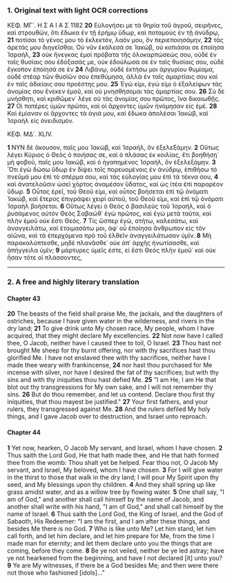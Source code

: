 ### 1. Original text with light OCR corrections

ΚΕΦ. ΜΓ΄. Η Σ Α Ι Α Σ 1182
**20** Εὐλογήσει με τὰ θηρία τοῦ ἀγροῦ, σειρῆνες, καὶ στρουθῶν, ὅτι ἔδωκα ἐν τῇ ἐρήμῳ ὕδωρ, καὶ ποταμοὺς ἐν τῇ ἀνύδρῳ,
**21** ποτίσαι τὸ γένος μου τὸ ἐκλεκτόν, λαόν μου, ὃν περιεποιησάμην,
**22** τὰς ἀρετάς μου διηγεῖσθαι. Οὐ νῦν ἐκάλεσά σε Ἰακώβ, οὐ κοπιάσαι σε ἐποίησα Ἰσραήλ,
**23** οὐκ ἤνεγκας ἐμοὶ πρόβατα τῆς ὁλοκαρπώσεώς σου, οὐδὲ ἐν ταῖς θυσίαις σου ἐδόξασάς με, οὐκ
ἐδούλωσά σε ἐν ταῖς θυσίαις σου, οὐδὲ ἔγκοπον ἐποίησά σε ἐν
**24** Λιβάνῳ, οὐδὲ ἐκτήσω μοι ἀργυρίου θυμίαμα, οὐδὲ στέαρ τῶν
θυσίῶν σου ἐπεθύμησα, ἀλλὰ ἐν ταῖς ἁμαρτίαις σου καὶ ἐν ταῖς
ἀδικίαις σου προέστης μου.
**25** Ἐγώ εἰμι, ἐγώ εἰμι ὁ ἐξαλείφων
τὰς ἀνομίας σου ἕνεκεν ἐμοῦ, καὶ οὐ μνησθήσομαι τὰς ἁμαρτίας
σου.
**26** Σὺ δὲ μνήσθητι, καὶ κριθῶμεν˙ λέγε σὺ τὰς ἀνομίας σου
πρῶτος, ἵνα δικαιωθῇς.
**27** Οἱ πατέρες ὑμῶν πρῶτοι, καὶ οἱ ἄρχοντες ὑμῶν ἠνόμησαν εἰς ἐμέ.
**28** Καὶ ἐμίαναν οἱ ἄρχοντες τὰ
ἁγιά μου, καὶ ἔδωκα ἀπολέσαι Ἰακώβ, καὶ Ἰσραὴλ εἰς ὀνειδισμόν.

ΚΕΦ. ΜΔ΄. XLIV.

**1** ΝΥΝ δὲ ἄκουσον, παῖς μου Ἰακώβ, καὶ Ἰσραήλ, ὃν ἐξελεξάμην.
**2** Οὕτως λέγει Κύριος ὁ Θεὸς ὁ ποιήσας σε, καὶ ὁ πλάσας ἐκ κοιλίας, ἔτι βοηθήσῃ˙ μὴ φοβοῦ, παῖς μου Ἰακώβ, καὶ
ὁ ἠγαπημένος Ἰσραήλ, ὃν ἐξελεξάμην.
**3** Ὅτι ἐγὼ δώσω ὕδωρ
ἐν δίψει τοῖς πορευομένοις ἐν ἀνύδρῳ, ἐπιθήσω τὸ πνεῦμά μου
ἐπὶ τὸ σπέρμα σου, καὶ τὰς εὐλογίας μου ἐπὶ τὰ τέκνα σου,
**4** καὶ ἀνατελοῦσιν ὡσεὶ χόρτος ἀναμέσον ὕδατος, καὶ ὡς ἰτέα
ἐπὶ παραρέον ὕδωρ.
**5** Οὗτος ἐρεῖ, τοῦ Θεοῦ εἰμι, καὶ οὗτος βοήσεται ἐπὶ τῷ ὀνόματι Ἰακώβ, καὶ ἕτερος ἐπιγράψει χειρὶ αὑτοῦ, τοῦ Θεοῦ εἰμι, καὶ ἐπὶ τῷ ὀνόματι Ἰσραὴλ βοήσεται.
**6** Οὕτως λέγει ὁ Θεὸς ὁ βασιλεὺς τοῦ Ἰσραήλ, καὶ ὁ ῥυσάμενος αὐτὸν Θεὸς Σαβαώθ˙ ἐγὼ πρῶτος, καὶ ἐγὼ μετὰ ταῦτα, καὶ
πλὴν ἐμοῦ οὐκ ἔστι Θεός.
**7** Τίς ὥσπερ ἐγώ, στήτω, καλεσάτω,
καὶ ἀναγγειλάτω, καὶ ἑτοιμασάτω μοι, ἀφ᾿ οὗ ἐποίησα ἄνθρωπον εἰς τὸν αἰῶνα, καὶ τὰ ἐπερχόμενα πρὸ τοῦ ἐλθεῖν ἀναγγειλάτωσαν ὑμῖν.
**8** Μὴ παρακαλύπτεσθε, μηδὲ πλανᾶσθε˙ οὐκ ἀπ᾿
ἀρχῆς ἡνωτίσασθε, καὶ ἀπήγγειλα ὑμῖν;
**9** μάρτυρες ὑμεῖς ἐστε,
εἰ ἔστι Θεὸς πλὴν ἐμοῦ˙ καὶ οὐκ ἦσαν τότε οἱ πλάσσοντες,

---

### 2. A free and highly literary translation

#### Chapter 43

**20** The beasts of the field shall praise Me,
    the jackals, and the daughters of ostriches,
    because I have given water in the wilderness,
    and rivers in the dry land;
**21** To give drink unto My chosen race,
    My people, whom I have acquired,
    that they might declare My excellencies.
**22** Not now have I called thee, O Jacob,
    neither have I caused thee to toil, O Israel.
**23** Thou hast not brought Me sheep for thy burnt offering,
    nor with thy sacrifices hast thou glorified Me.
    I have not enslaved thee with thy sacrifices,
    neither have I made thee weary with frankincense,
**24** nor hast thou purchased for Me incense with silver,
    nor have I desired the fat of thy sacrifices;
    but with thy sins and with thy iniquities
    thou hast defied Me.
**25** "I am He, I am He that blot out
    thy transgressions for My own sake,
    and I will not remember thy sins.
**26** But do thou remember, and let us contend.
    Declare thou first thy iniquities,
    that thou mayest be justified."
**27** Your first fathers, and your rulers,
    they transgressed against Me.
**28** And the rulers defiled My holy things,
    and I gave Jacob over to destruction,
    and Israel unto reproach.

#### Chapter 44

**1** Yet now, hearken, O Jacob My servant,
    and Israel, whom I have chosen.
**2** Thus saith the Lord God,
    He that hath made thee, and He that hath formed thee from the womb:
    Thou shalt yet be helped.
    Fear thou not, O Jacob My servant,
    and Israel, My beloved, whom I have chosen.
**3** For I will give water in the thirst
    to those that walk in the dry land;
    I will pour My Spirit upon thy seed,
    and My blessings upon thy children.
**4** And they shall spring up like grass amidst water,
    and as a willow tree by flowing water.
**5** One shall say, "I am of God,"
    and another shall call himself by the name of Jacob,
    and another shall write with his hand, "I am of God,"
    and shall call himself by the name of Israel.
**6** Thus saith the Lord God,
    the King of Israel,
    and the God of Sabaoth, His Redeemer:
    "I am the first, and I am after these things,
    and besides Me there is no God.
**7** Who is like unto Me?
    Let him stand, let him call forth,
    and let him declare, and let him prepare for Me,
    from the time I made man for eternity;
    and let them declare unto you the things that are coming,
    before they come.
**8** Be ye not veiled, neither be ye led astray;
    have ye not hearkened from the beginning,
    and have I not declared [it] unto you?
**9** Ye are My witnesses, if there be a God besides Me;
    and then were there not those who fashioned [idols]..."